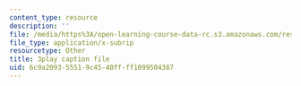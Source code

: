 ```yaml
---
content_type: resource
description: ''
file: /media/https%3A/open-learning-course-data-rc.s3.amazonaws.com/res-6-012-introduction-to-probability-spring-2018/6c9a209355519c4540ffff1099504387_NbYB0fiHoCs.srt
file_type: application/x-subrip
resourcetype: Other
title: 3play caption file
uid: 6c9a2093-5551-9c45-40ff-ff1099504387
---
```

